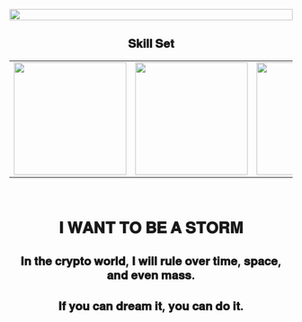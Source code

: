 <p align="center"><img align="center" src="https://www.groene.nl/uploads/image/file/000/023/086/medium_perfect-storm-1024x576.jpg?raw=true" style = "width: -webkit-fill-available;"/></p>
<!-- <img align="left" src="https://visitor-badge.laobi.icu/badge?page_id=loganworld.loganworld" />
<img align="right" src="https://img.shields.io/github/followers/loganworld?label=Follow&style=social" />
<h1 align="center"></h1>
<img align="left" height="150px" src="https://github-readme-stats.vercel.app/api?username=cyber-storm-200712&show_icons=true&theme=merko&count_private=true" />
<img align="right" height="150px" src="https://github-readme-stats.vercel.app/api/top-langs/?username=cyber-storm-200712&layout=compact&theme=merko&count_private=true" />
<img height="150px" /> -->
<h2 font-weight="bold" align="center">𝐒𝐤𝐢𝐥𝐥 𝐒𝐞𝐭</h2>
<table>
  <tr>
    <td>
      <img src="https://smartcontractprogrammer.com/static/media/logo.cae6ce4a.svg" width="200">
    </td>
    <td><img src="https://cdn.iconscout.com/icon/free/png-128/react-3-1175109.png" width="200"></td>
    <td><img src="https://cdn.iconscout.com/icon/free/png-128/nodejs-2-226035.png" width="200"></td>
    <td><img src="https://cdn.iconscout.com/icon/free/png-256/unity-2749374-2284764.png" width="200"></td>
    <td><img src="https://cdn.iconscout.com/icon/free/png-128/python-20-1175115.png" width="200"></td>
    <td><img src="https://cdn.iconscout.com/icon/free/png-128/typescript-1-1175078.png" width="200"></td>
    <td><img src="https://cdn.iconscout.com/icon/free/png-256/flutter-3521432-2944876.png" width="200"></td>
  </tr>
</table>
<br />

</p>
<h1 font-weight="bold"  align="center">𝐈 𝐖𝐀𝐍𝐓 𝐓𝐎 𝐁𝐄 𝐀 𝐒𝐓𝐎𝐑𝐌</h2>

<div>
  <h2 align="center">𝐈𝐧 𝐭𝐡𝐞 𝐜𝐫𝐲𝐩𝐭𝐨 𝐰𝐨𝐫𝐥𝐝, 𝐈 𝐰𝐢𝐥𝐥 𝐫𝐮𝐥𝐞 𝐨𝐯𝐞𝐫 𝐭𝐢𝐦𝐞, 𝐬𝐩𝐚𝐜𝐞, 𝐚𝐧𝐝 𝐞𝐯𝐞𝐧 𝐦𝐚𝐬𝐬.</h2>
<h2 align="center">𝐈𝐟 𝐲𝐨𝐮 𝐜𝐚𝐧 𝐝𝐫𝐞𝐚𝐦 𝐢𝐭, 𝐲𝐨𝐮 𝐜𝐚𝐧 𝐝𝐨 𝐢𝐭.</h2> 
<br />

</div>
